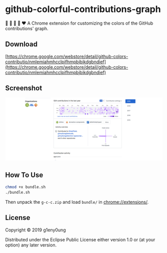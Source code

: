 # github-colorful-contributions-graph

:green_heart: :blue_heart: :purple_heart: :yellow_heart: :heart: A Chrome extension for customizing the colors of the GitHub contributions' graph.

## Download

[https://chrome.google.com/webstore/detail/github-colors-contributio/nmlemiahmhcclpifhmpbjbikdgbndief](https://chrome.google.com/webstore/detail/github-colors-contributio/nmlemiahmhcclpifhmpbjbikdgbndief)

## Screenshot

![screenshot](./screenshot.png)

## How To Use

```sh
chmod +x bundle.sh
./bundle.sh
```

Then unpack the `g-c-c.zip` and load `bundle/` in [chrome://extensions/](chrome://extensions/).

## License

Copyright © 2019 g1eny0ung

Distributed under the Eclipse Public License either version 1.0 or (at your option) any later version.
